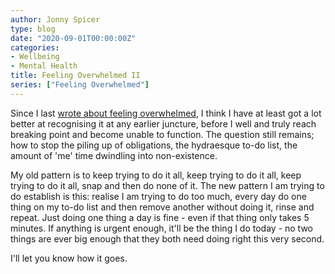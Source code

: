 ```yaml
---
author: Jonny Spicer
type: blog
date: "2020-09-01T00:00:00Z"
categories:
- Wellbeing
- Mental Health
title: Feeling Overwhelmed II
series: ["Feeling Overwhelmed"]
---
```

Since I last [wrote about feeling overwhelmed](/blog/feeling-overwhelmed), I think I have at least got a lot better at recognising it at any earlier
juncture, before I well and truly reach breaking point and become unable to function. The question still remains; how to stop the piling up of obligations, the hydraesque to-do list,
the amount of 'me' time dwindling into non-existence.

My old pattern is to keep trying to do it all, keep trying to do it all, keep trying to do it all, snap and then do none of it. The new pattern I am trying to do establish is this:
realise I am trying to do too much, every day do one thing on my to-do list and then remove another without doing it, rinse and repeat. Just doing one thing a day is fine - even if
that thing only takes 5 minutes. If anything is urgent enough, it'll be the thing I do today - no two things are ever big enough that they both need doing right this very second.

I'll let you know how it goes.
